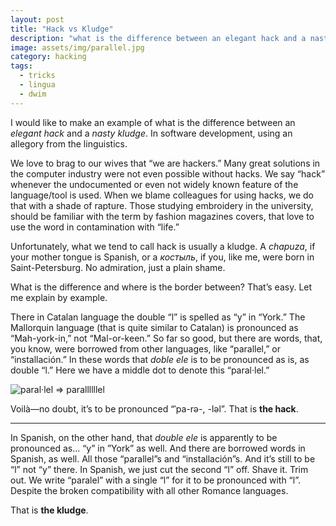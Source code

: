 ```yaml
---
layout: post
title: "Hack vs Kludge"
description: "what is the difference between an elegant hack and a nasty kludge on a linguistic example"
image: assets/img/parallel.jpg
category: hacking
tags:
  - tricks
  - lingua
  - dwim
---
```


I would like to make an example of what is the difference between an _elegant hack_ and a _nasty kludge_.
In software development, using an allegory from the linguistics.

We love to brag to our wives that “we are hackers.” Many great solutions in the computer industry
were not even possible without hacks. We say “hack” whenever the undocumented or even not widely
known feature of the language/tool is used. When we blame colleagues for using hacks,
we do that with a shade of rapture. Those studying embroidery in the university, should be
familiar with the term by fashion magazines covers, that love to use the word
in contamination with “life.”

Unfortunately, what we tend to call hack is usually a kludge. A _chapuza_, if your mother
tongue is Spanish, or a _костыль_, if you, like me, were born in Saint-Petersburg.
No admiration, just a plain shame.

What is the difference and where is the border between? That’s easy. Let me explain
by example.

There in Catalan language the double “l” is spelled as “y” in “York.” The Mallorquin language
(that is quite similar to Catalan) is pronounced as “Mah-york-in,” not “Mal-or-keen.”
So far so good, but there are words, that, you know, were borrowed from other languages,
like “parallel,” or “installación.” In these words that _doble ele_ is to be pronounced as is,
as double “l.” Here we have a middle dot to denote this “paral·lel.”

![paral·lel ⇒ parallllllel](/img/parallel.jpg)

Voilà—no doubt, it’s to be pronounced “ˈpa-rə-, -ləl”. That is **the hack**.

---

In Spanish, on the other hand, that _double ele_ is apparently to be
pronounced as... “y” in ”York” as well. And there are borrowed words in Spanish, as well.
All those “parallel”s and “installación”s. And it’s still to be “l” not “y” there.
In Spanish, we just cut the second “l” off. Shave it. Trim out. We write “paralel” with
a single “l” for it to be pronounced with “l”. Despite the broken compatibility
with all other Romance languages.

That is **the kludge**.
